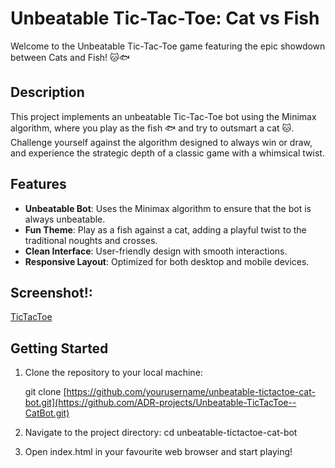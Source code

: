 # Unbeatable Tic-Tac-Toe: Cat vs Fish

Welcome to the Unbeatable Tic-Tac-Toe game featuring the epic showdown between Cats and Fish! 🐱🐟

## Description

This project implements an unbeatable Tic-Tac-Toe bot using the Minimax algorithm, where you play as the fish 🐟 and try to outsmart a cat 🐱. Challenge yourself against the algorithm designed to always win or draw, and experience the strategic depth of a classic game with a whimsical twist.

## Features

- **Unbeatable Bot**: Uses the Minimax algorithm to ensure that the bot is always unbeatable.
- **Fun Theme**: Play as a fish against a cat, adding a playful twist to the traditional noughts and crosses.
- **Clean Interface**: User-friendly design with smooth interactions.
- **Responsive Layout**: Optimized for both desktop and mobile devices.
  
## Screenshot!: 
[TicTacToe](https://github.com/ADR-projects/Unbeatable-TicTacToe--CatBot/blob/main/Unbeatable%20CatBot%20TTT%20screenshot.png)

## Getting Started

1. Clone the repository to your local machine:
   
   git clone [https://github.com/yourusername/unbeatable-tictactoe-cat-bot.git](https://github.com/ADR-projects/Unbeatable-TicTacToe--CatBot.git)

2. Navigate to the project directory:
   cd unbeatable-tictactoe-cat-bot

4. Open index.html in your favourite web browser and start playing!

